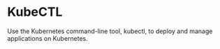 # KubeCTL

Use the Kubernetes command-line tool, kubectl, to deploy and manage applications on Kubernetes.
